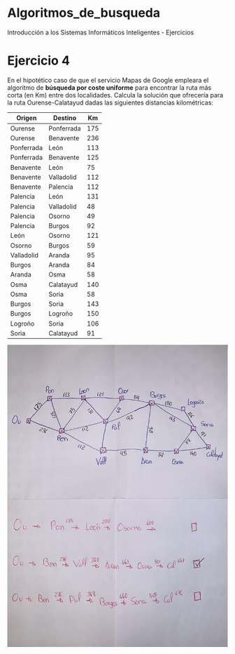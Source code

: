 # Algoritmos_de_busqueda
Introducción a los Sistemas Informáticos Inteligentes - Ejercicios

# Ejercicio 4
En el hipotético caso de que el servicio Mapas de Google empleara el algoritmo de **búsqueda por coste uniforme** para encontrar la ruta más corta (en Km) entre dos localidades. 
Calcula la solución que ofrecería para la ruta Ourense-Calatayud dadas las siguientes
distancias kilométricas:

| Origen       | Destino       | Km |
|--------------|---------------|-----------|
| Ourense      | Ponferrada    | 175       |
| Ourense      | Benavente     | 236       |
| Ponferrada   | León          | 113       |
| Ponferrada   | Benavente     | 125       |
| Benavente    | León          | 75        |
| Benavente    | Valladolid    | 112       |
| Benavente    | Palencia      | 112       |
| Palencia     | León          | 131       |
| Palencia     | Valladolid    | 48        |
| Palencia     | Osorno        | 49        |
| Palencia     | Burgos        | 92        |
| León         | Osorno        | 121       |
| Osorno       | Burgos        | 59        |
| Valladolid   | Aranda        | 95        |
| Burgos       | Aranda        | 84        |
| Aranda       | Osma          | 58        |
| Osma         | Calatayud     | 140       |
| Osma         | Soria         | 58        |
| Burgos       | Soria         | 143       |
| Burgos       | Logroño       | 150       |
| Logroño      | Soria         | 106       |
| Soria        | Calatayud     | 91        |


![Grafo solución ejercicio 4](./Ejercicio_4/Ejercicio4_MIA.jpg)
